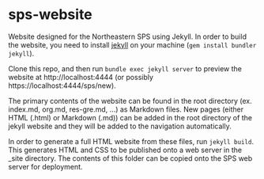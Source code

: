 # sps-website

Website designed for the Northeastern SPS using Jekyll. In order to build the website, you need to install [jekyll](https://jekyllrb.com) on your machine (`gem install bundler jekyll`). 

Clone this repo, and then run `bundle exec jekyll server` to preview the 
website at http://localhost:4444 (or possibly 
https://localhost:4444/sps/new). 

The primary contents of the website can be found in the root directory (ex. index.md, org.md, res-gre.md, ...) as Markdown files. New pages (either HTML (.html) or Markdown (.md)) can be added in the root directory of the jekyll website and they will be added to the navigation automatically. 

In order to generate a full HTML website from these files, run `jekyll build`. This generates HTML and CSS to be published onto a web server in the _site directory. The contents of this folder can be copied onto the SPS web server for deployment. 
